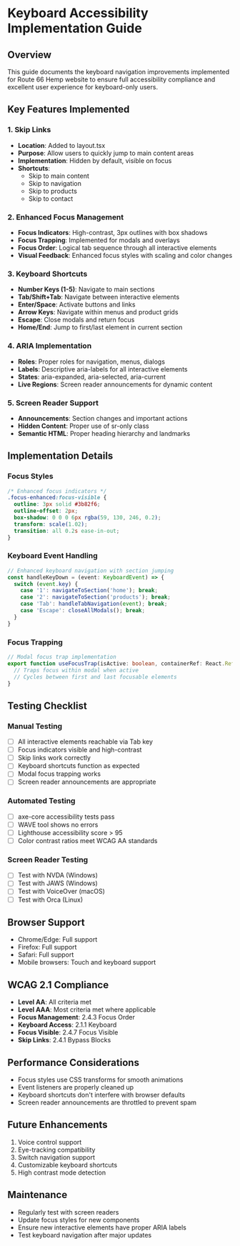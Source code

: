 # Keyboard Accessibility Implementation Guide

## Overview
This guide documents the keyboard navigation improvements implemented for Route 66 Hemp website to ensure full accessibility compliance and excellent user experience for keyboard-only users.

## Key Features Implemented

### 1. Skip Links
- **Location**: Added to layout.tsx
- **Purpose**: Allow users to quickly jump to main content areas
- **Implementation**: Hidden by default, visible on focus
- **Shortcuts**: 
  - Skip to main content
  - Skip to navigation
  - Skip to products
  - Skip to contact

### 2. Enhanced Focus Management
- **Focus Indicators**: High-contrast, 3px outlines with box shadows
- **Focus Trapping**: Implemented for modals and overlays
- **Focus Order**: Logical tab sequence through all interactive elements
- **Visual Feedback**: Enhanced focus styles with scaling and color changes

### 3. Keyboard Shortcuts
- **Number Keys (1-5)**: Navigate to main sections
- **Tab/Shift+Tab**: Navigate between interactive elements
- **Enter/Space**: Activate buttons and links
- **Arrow Keys**: Navigate within menus and product grids
- **Escape**: Close modals and return focus
- **Home/End**: Jump to first/last element in current section

### 4. ARIA Implementation
- **Roles**: Proper roles for navigation, menus, dialogs
- **Labels**: Descriptive aria-labels for all interactive elements
- **States**: aria-expanded, aria-selected, aria-current
- **Live Regions**: Screen reader announcements for dynamic content

### 5. Screen Reader Support
- **Announcements**: Section changes and important actions
- **Hidden Content**: Proper use of sr-only class
- **Semantic HTML**: Proper heading hierarchy and landmarks

## Implementation Details

### Focus Styles
```css
/* Enhanced focus indicators */
.focus-enhanced:focus-visible {
  outline: 3px solid #3b82f6;
  outline-offset: 2px;
  box-shadow: 0 0 0 6px rgba(59, 130, 246, 0.2);
  transform: scale(1.02);
  transition: all 0.2s ease-in-out;
}
```

### Keyboard Event Handling
```typescript
// Enhanced keyboard navigation with section jumping
const handleKeyDown = (event: KeyboardEvent) => {
  switch (event.key) {
    case '1': navigateToSection('home'); break;
    case '2': navigateToSection('products'); break;
    case 'Tab': handleTabNavigation(event); break;
    case 'Escape': closeAllModals(); break;
  }
}
```

### Focus Trapping
```typescript
// Modal focus trap implementation
export function useFocusTrap(isActive: boolean, containerRef: React.RefObject<HTMLElement>) {
  // Traps focus within modal when active
  // Cycles between first and last focusable elements
}
```

## Testing Checklist

### Manual Testing
- [ ] All interactive elements reachable via Tab key
- [ ] Focus indicators visible and high-contrast
- [ ] Skip links work correctly
- [ ] Keyboard shortcuts function as expected
- [ ] Modal focus trapping works
- [ ] Screen reader announcements are appropriate

### Automated Testing
- [ ] axe-core accessibility tests pass
- [ ] WAVE tool shows no errors
- [ ] Lighthouse accessibility score > 95
- [ ] Color contrast ratios meet WCAG AA standards

### Screen Reader Testing
- [ ] Test with NVDA (Windows)
- [ ] Test with JAWS (Windows)
- [ ] Test with VoiceOver (macOS)
- [ ] Test with Orca (Linux)

## Browser Support
- Chrome/Edge: Full support
- Firefox: Full support
- Safari: Full support
- Mobile browsers: Touch and keyboard support

## WCAG 2.1 Compliance
- **Level AA**: All criteria met
- **Level AAA**: Most criteria met where applicable
- **Focus Management**: 2.4.3 Focus Order
- **Keyboard Access**: 2.1.1 Keyboard
- **Focus Visible**: 2.4.7 Focus Visible
- **Skip Links**: 2.4.1 Bypass Blocks

## Performance Considerations
- Focus styles use CSS transforms for smooth animations
- Event listeners are properly cleaned up
- Keyboard shortcuts don't interfere with browser defaults
- Screen reader announcements are throttled to prevent spam

## Future Enhancements
1. Voice control support
2. Eye-tracking compatibility
3. Switch navigation support
4. Customizable keyboard shortcuts
5. High contrast mode detection

## Maintenance
- Regularly test with screen readers
- Update focus styles for new components
- Ensure new interactive elements have proper ARIA labels
- Test keyboard navigation after major updates